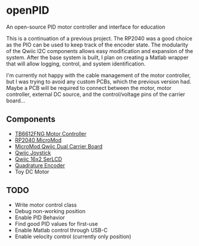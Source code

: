 # openPID
An open-source PID motor controller and interface for education

This is a continuation of a previous project. The RP2040 was a good choice as the PIO can be used to keep track of the encoder state. The modularity of the Qwiic I2C components allows easy modification and expansion of the system. After the base system is built, I plan on creating a Matlab wrapper that will allow logging, control, and system identification.

I'm currently not happy with the cable management of the motor controller, but I was trying to avoid any custom PCBs, which the previous version had. Maybe a PCB will be required to connect between the motor, motor controller, external DC source, and the control/voltage pins of the carrier board...

## Components
* [TB6612FNG Motor Controller](https://www.sparkfun.com/products/14451?_ga=2.12335476.1973167740.1672865711-774258806.1670877735&_gac=1.153193034.1672754921.CjwKCAiAwc-dBhA7EiwAxPRylKskNaMstMDPxXYtHQbsnSCYegoVVUoSLdlIwgWk4D0LNNbAUXjPyhoCZD4QAvD_BwE)
* [RP2040 MicroMod](https://www.sparkfun.com/products/17720)
* [MicroMod Qwiic Dual Carrier Board](https://www.sparkfun.com/products/17724)
* [Qwiic Joystick](https://www.sparkfun.com/products/15168)
* [Qwiic 16x2 SerLCD](https://www.sparkfun.com/products/16396)
* [Quadrature Encoder]()
* Toy DC Motor

## TODO
* Write motor control class
* Debug non-working position
* Enable PID Behavior
* Find good PID values for first-use
* Enable Matlab control through USB-C
* Enable velocity control (currently only position)
